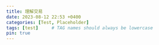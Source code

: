 ```yaml
---
title: 理解交易
date: 2023-08-12 22:53 +0400
categories: [Test, Placeholder]
tags: [test]     # TAG names should always be lowercase
pin: true
---
```


## 


